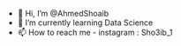 - 👋 Hi, I’m @AhmedShoaib
- 🌱 I’m currently learning Data Science
- 📫 How to reach me  -  instagram : Sho3ib_1

<!---
AhmedSho3ib/AhmedSho3ib is a ✨ special ✨ repository because its `README.md` (this file) appears on your GitHub profile.
You can click the Preview link to take a look at your changes.
--->
